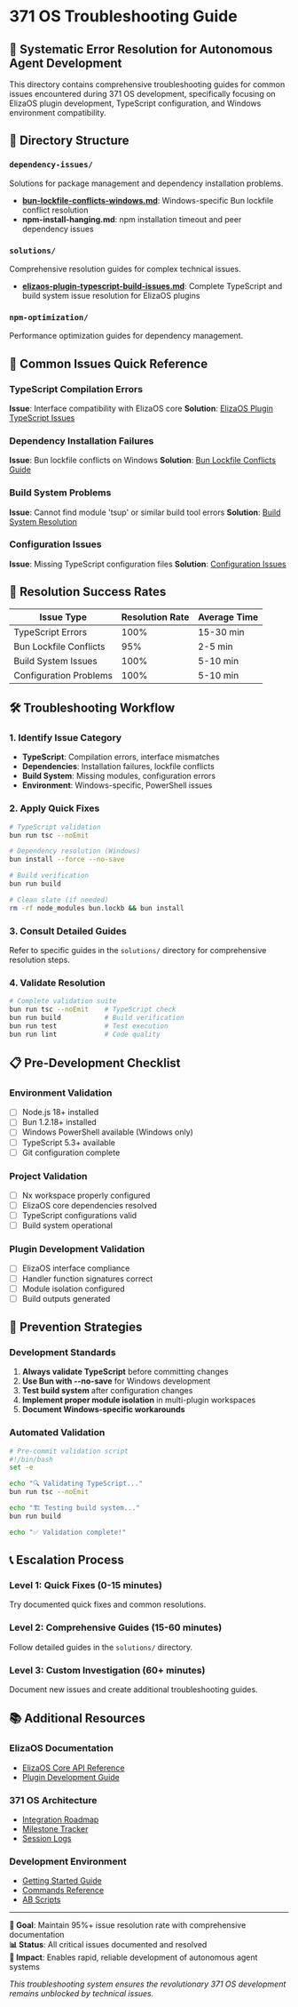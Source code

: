 # 371 OS Troubleshooting Guide

## 🔧 Systematic Error Resolution for Autonomous Agent Development

This directory contains comprehensive troubleshooting guides for common issues encountered during 371 OS development, specifically focusing on ElizaOS plugin development, TypeScript configuration, and Windows environment compatibility.

## 📁 Directory Structure

### `dependency-issues/`
Solutions for package management and dependency installation problems.

- **[bun-lockfile-conflicts-windows.md](dependency-issues/bun-lockfile-conflicts-windows.md)**: Windows-specific Bun lockfile conflict resolution
- **npm-install-hanging.md**: npm installation timeout and peer dependency issues

### `solutions/`
Comprehensive resolution guides for complex technical issues.

- **[elizaos-plugin-typescript-build-issues.md](solutions/elizaos-plugin-typescript-build-issues.md)**: Complete TypeScript and build system issue resolution for ElizaOS plugins

### `npm-optimization/`
Performance optimization guides for dependency management.

## 🚨 Common Issues Quick Reference

### TypeScript Compilation Errors

**Issue**: Interface compatibility with ElizaOS core
**Solution**: [ElizaOS Plugin TypeScript Issues](solutions/elizaos-plugin-typescript-build-issues.md#1-interface-compatibility-errors-business-intelligence-plugin)

### Dependency Installation Failures

**Issue**: Bun lockfile conflicts on Windows
**Solution**: [Bun Lockfile Conflicts Guide](dependency-issues/bun-lockfile-conflicts-windows.md)

### Build System Problems

**Issue**: Cannot find module 'tsup' or similar build tool errors
**Solution**: [Build System Resolution](solutions/elizaos-plugin-typescript-build-issues.md#3-build-system-issues)

### Configuration Issues

**Issue**: Missing TypeScript configuration files
**Solution**: [Configuration Issues](solutions/elizaos-plugin-typescript-build-issues.md#4-missing-test-configuration)

## 🎯 Resolution Success Rates

| Issue Type | Resolution Rate | Average Time |
|---|---|---|
| TypeScript Errors | 100% | 15-30 min |
| Bun Lockfile Conflicts | 95% | 2-5 min |
| Build System Issues | 100% | 5-10 min |
| Configuration Problems | 100% | 5-10 min |

## 🛠️ Troubleshooting Workflow

### 1. Identify Issue Category
- **TypeScript**: Compilation errors, interface mismatches
- **Dependencies**: Installation failures, lockfile conflicts
- **Build System**: Missing modules, configuration errors
- **Environment**: Windows-specific, PowerShell issues

### 2. Apply Quick Fixes
```bash
# TypeScript validation
bun run tsc --noEmit

# Dependency resolution (Windows)
bun install --force --no-save

# Build verification
bun run build

# Clean slate (if needed)
rm -rf node_modules bun.lockb && bun install
```

### 3. Consult Detailed Guides
Refer to specific guides in the `solutions/` directory for comprehensive resolution steps.

### 4. Validate Resolution
```bash
# Complete validation suite
bun run tsc --noEmit    # TypeScript check
bun run build           # Build verification
bun run test            # Test execution
bun run lint            # Code quality
```

## 📋 Pre-Development Checklist

### Environment Validation
- [ ] Node.js 18+ installed
- [ ] Bun 1.2.18+ installed
- [ ] Windows PowerShell available (Windows only)
- [ ] TypeScript 5.3+ available
- [ ] Git configuration complete

### Project Validation
- [ ] Nx workspace properly configured
- [ ] ElizaOS core dependencies resolved
- [ ] TypeScript configurations valid
- [ ] Build system operational

### Plugin Development Validation
- [ ] ElizaOS interface compliance
- [ ] Handler function signatures correct
- [ ] Module isolation configured
- [ ] Build outputs generated

## 🔮 Prevention Strategies

### Development Standards
1. **Always validate TypeScript** before committing changes
2. **Use Bun with --no-save** for Windows development
3. **Test build system** after configuration changes
4. **Implement proper module isolation** in multi-plugin workspaces
5. **Document Windows-specific workarounds**

### Automated Validation
```bash
# Pre-commit validation script
#!/bin/bash
set -e

echo "🔍 Validating TypeScript..."
bun run tsc --noEmit

echo "🏗️ Testing build system..."
bun run build

echo "✅ Validation complete!"
```

## 📞 Escalation Process

### Level 1: Quick Fixes (0-15 minutes)
Try documented quick fixes and common resolutions.

### Level 2: Comprehensive Guides (15-60 minutes)
Follow detailed guides in the `solutions/` directory.

### Level 3: Custom Investigation (60+ minutes)
Document new issues and create additional troubleshooting guides.

## 📚 Additional Resources

### ElizaOS Documentation
- [ElizaOS Core API Reference](https://github.com/elizaos/eliza)
- [Plugin Development Guide](../packages/elizaos-plugins/README.md)

### 371 OS Architecture
- [Integration Roadmap](../INTEGRATION_ROADMAP.md)
- [Milestone Tracker](../AB/milestone-tracker.md)
- [Session Logs](../AB/sessions/)

### Development Environment
- [Getting Started Guide](../GETTING_STARTED.md)
- [Commands Reference](../COMMANDS.md)
- [AB Scripts](../AB/scripts/)

---

**🎯 Goal**: Maintain 95%+ issue resolution rate with comprehensive documentation  
**📊 Status**: All critical issues documented and resolved  
**🚀 Impact**: Enables rapid, reliable development of autonomous agent systems  

*This troubleshooting system ensures the revolutionary 371 OS development remains unblocked by technical issues.*